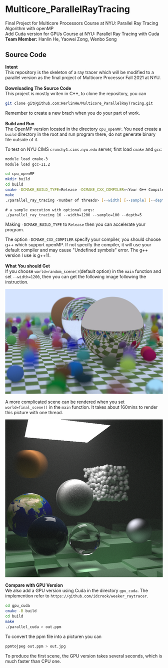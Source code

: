 # Multicore_ParallelRayTracing

Final Project for Multicore Processors Course at NYU: Parallel Ray Tracing Algorithm with openMP\
Add Cuda version for GPUs Course at NYU: Parallel Ray Tracing with Cuda\
**Team Member:** Hanlin He, Yaowei Zong, Wenbo Song

## Source Code

**Intent**\
This repository is the skeleton of a ray tracer which will be modified to a parallel version as the final project of Multicore Processor Fall 2021 at NYU.\
\
**Downloading The Source Code**\
This project is mostly writen in C++, to clone the repository, you can

```zsh
git clone git@github.com:HerlinHe/Multicore_ParallelRayTracing.git
```

Remember to create a new brach when you do your part of work.\
\
**Build and Run**\
The OpenMP version located in the directory ```cpu_openMP```. You need create a ```build``` directory in the root and run program there, do not generate binary file outside of it.

To test on NYU CIMS `crunchy1.cims.nyu.edu` server, first load `cmake` and `gcc`:
```zsh
module load cmake-3
module load gcc-11.2
```

```zsh
cd cpu_openMP
mkdir build
cd build
cmake -DCMAKE_BUILD_TYPE=Release -DCMAKE_CXX_COMPILER=<Your G++ Compiler> ..
make
./parallel_ray_tracing <number of threads> [--width] [--sample] [--depth]
```

```
# a sample execution with optional args:
./parallel_ray_tracing 16 --width=1200 --sample=100 --depth=5
```


Making ```-DCMAKE_BUILD_TYPE``` to ```Release``` then you can accelerate your program.

The option ```-DCMAKE_CXX_COMPILER``` specify your compiler, you should choose g++ which support openMP. If not specify the compiler, it will use your default compiler and may cause "Undefined symbols" error. The g++ version I use is g++11.\
\
**What You should Get**\
If you choose ```world=random_scene()```(default option) in the ```main``` function and set `--width=1200`, then you can get the following image following the instruction.

!["Image Missing"](img/image.png?raw=true)

A more complicated scene can be rendered when you set ```world=final_scene()``` in the ```main``` function. It takes about 160mins to render this picture with one thread.
<p align="center">
  <img src="img/raytrace.png" />
</p>

**Compare with GPU Version**\
We also add a GPU version using Cuda in the directory ```gpu_cuda```. The implemention refer to ```https://github.com/idcrook/weeker_raytracer```.

```zsh
cd gpu_cuda
cmake -B build
cd build
make
./parallel_cuda > out.ppm
```

To convert the ppm file into a picturen you can
```zsh
ppmtojpeg out.ppm > out.jpg
```
To produce the first scene, the GPU version takes several seconds, which is much faster than CPU one.
